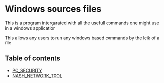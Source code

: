 # Windows sources files 

This is a program intergarated with all the usefull commands one might use in a windows application 

This allows any users to run any windows based commands by the lcik of a file 

## Table of contents 

- [PC_SECURITY](PC_SECURITY.md)
- [NASH_NETWORK_TOOL](NASH_NETWORK_TOOL.md)